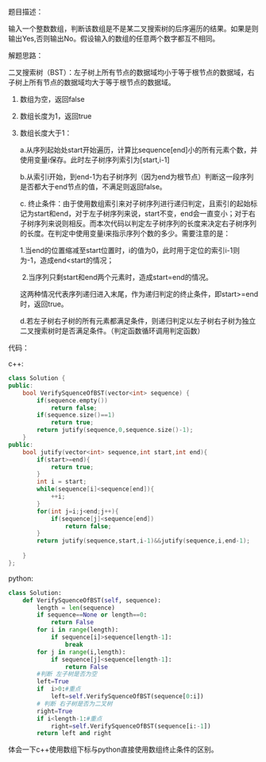 题目描述：

输入一个整数数组，判断该数组是不是某二叉搜索树的后序遍历的结果。如果是则输出Yes,否则输出No。假设输入的数组的任意两个数字都互不相同。 

解题思路：

二叉搜索树（BST）：左子树上所有节点的数据域均小于等于根节点的数据域，右子树上所有节点的数据域均大于等于根节点的数据域。 

1. 数组为空，返回false

2. 数组长度为1，返回true

3. 数组长度大于1：

   a.从序列起始处start开始遍历，计算比sequence[end]小的所有元素个数，并使用变量i保存。此时左子树序列索引为[start,i-1]

   b.从索引i开始，到end-1为右子树序列（因为end为根节点）判断这一段序列是否都大于end节点的值，不满足则返回false。

   c. 终止条件：由于使用数组索引来对子树序列进行递归判定，且索引的起始标记为start和end，对于左子树序列来说，start不变，end会一直变小；对于右子树序列来说则相反。而本次代码以判定左子树序列的长度来决定右子树序列的长度。在判定中使用变量i来指示序列个数的多少。需要注意的是：

   ​       1.当end的位置缩减至start位置时，i的值为0，此时用于定位的索引i-1则为-1，造成end<start的情况；

   ​       2.当序列只剩start和end两个元素时，造成start=end的情况。

   这两种情况代表序列递归进入末尾，作为递归判定的终止条件，即start>=end时，返回true。

   d.若左子树右子树的所有元素都满足条件，则递归判定以左子树右子树为独立二叉搜索树时是否满足条件。（判定函数循环调用判定函数）

代码：

c++:

```c++
class Solution {
public:
    bool VerifySquenceOfBST(vector<int> sequence) {
        if(sequence.empty())
            return false;
        if(sequence.size()==1)
            return true;
        return jutify(sequence,0,sequence.size()-1);
    }
public:
    bool jutify(vector<int> sequence,int start,int end){
        if(start>=end){
            return true;
        }
        int i = start;
        while(sequence[i]<sequence[end]){
            ++i;
        }
        for(int j=i;j<end;j++){
            if(sequence[j]<sequence[end])
                return false;
        }
        return jutify(sequence,start,i-1)&&jutify(sequence,i,end-1);
        
    }
};
```

python:

```python
class Solution:
    def VerifySquenceOfBST(self, sequence):
        length = len(sequence)
        if sequence==None or length==0:
            return False
        for i in range(length):
            if sequence[i]>sequence[length-1]:
                break
        for j in range(i,length):
            if sequence[j]<sequence[length-1]:
                return False
        #判断 左子树是否为空
        left=True
        if  i>0:#重点
            left=self.VerifySquenceOfBST(sequence[0:i])
        # 判断 右子树是否为二叉树
        right=True
        if i<length-1:#重点
            right=self.VerifySquenceOfBST(sequence[i:-1])
        return left and right            
```

体会一下c++使用数组下标与python直接使用数组终止条件的区别。